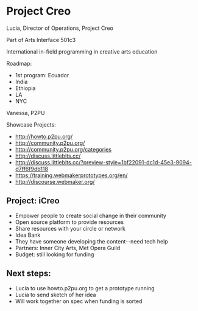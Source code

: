 # Project Creo

Lucia, Director of Operations, Project Creo

Part of Arts Interface 501c3 

International in-field programming in creative arts education

Roadmap:

*   1st program: Ecuador
*   India
*   Ethiopia
*   LA
*   NYC

Vanessa, P2PU

Showcase Projects:

*   [](http://howto.p2pu.org/)http://howto.p2pu.org/
*   [](http://community.p2pu.org/)http://community.p2pu.org/
*   [](http://community.p2pu.org/categories)http://community.p2pu.org/categories
*   [](http://discuss.littlebits.cc/)http://discuss.littlebits.cc/
*   [](http://discuss.littlebits.cc/?preview-style=1bf22091-dc1d-45e3-9094-d7ff6f9db118)http://discuss.littlebits.cc/?preview-style=1bf22091-dc1d-45e3-9094-d7ff6f9db118
*   [](https://training.webmakerprototypes.org/en/)https://training.webmakerprototypes.org/en/
*   [](http://discourse.webmaker.org/)http://discourse.webmaker.org/

## Project: iCreo

*   Empower people to create social change in their community
*   Open source platform to provide resources
*   Share resources with your circle or network
*   Idea Bank
*   They have someone developing the content--need tech help
*   Partners: Inner City Arts, Met Opera Guild
*   Budget: still looking for funding

## Next steps:

*   Lucia to use howto.p2pu.org to get a prototype running
*   Lucia to send sketch of her idea
*   Will work together on spec when funding is sorted